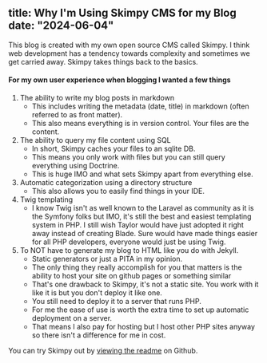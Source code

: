 title: Why I'm Using Skimpy CMS for my Blog
date: "2024-06-04"
---
This blog is created with my own open source CMS called Skimpy. I think web development has a tendency towards complexity and sometimes we get carried away. Skimpy takes things back to the basics.

#### For my own user experience when blogging I wanted a few things
1. The ability to write my blog posts in markdown
    * This includes writing the metadata (date, title) in markdown (often referred to as front matter).
    * This also means everything is in version control. Your files are the content.
2. The ability to query my file content using SQL
    * In short, Skimpy caches your files to an sqlite DB.
    * This means you only work with files but you can still query everything using Doctrine.
    * This is huge IMO and what sets Skimpy apart from everything else.
2. Automatic categorization using a directory structure
    * This also allows you to easily find things in your IDE.
3. Twig templating
    * I know Twig isn't as well known to the Laravel as community as it is the Symfony folks but IMO, it's still the best and easiest templating system in PHP. I still wish Taylor would have just adopted it right away instead of creating Blade. Sure would have made things easier for all PHP developers, everyone would just be using Twig.
4. To NOT have to generate my blog to HTML like you do with Jekyll.
    * Static generators or just a PITA in my opinion.
    * The only thing they really accomplish for you that matters is the ability to host your site on github pages or something similar
    * That's one drawback to Skimpy, it's not a static site. You work with it like it is but you don't deploy it like one.
    * You still need to deploy it to a server that runs PHP.
    * For me the ease of use is worth the extra time to set up automatic deployment on a server.
    * That means I also pay for hosting but I host other PHP sites anyway so there isn't a difference for me in cost.

You can try Skimpy out by [viewing the readme](https://github.com/skimpy/cms) on Github.